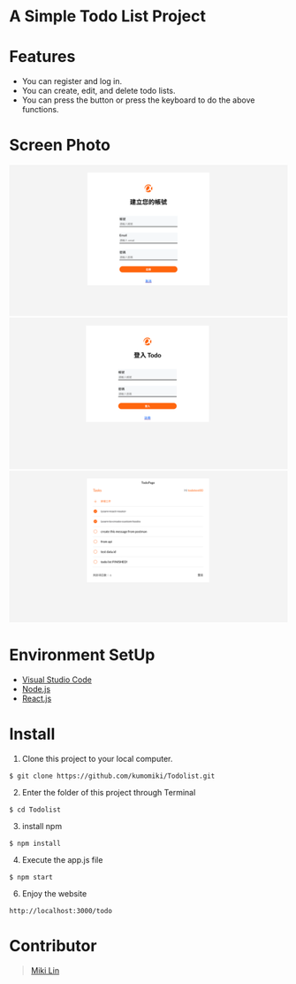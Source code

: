 # A Simple Todo List Project

# Features
* You can register and log in.
* You can create, edit, and delete todo lists. 
* You can press the button or press the keyboard to do the above functions.

# Screen Photo
![signup-page](./public/screen%20shots/signup_page.png)
![login-page](./public/screen%20shots/login_page.png)
![todo-page](./public/screen%20shots/todo_page.png)

# Environment SetUp
* [Visual Studio Code](https://code.visualstudio.com/)
* [Node.js](https://nodejs.org/en/)
* [React.js](https://reactjs.org/)

# Install
1. Clone this project to your local computer.
```
$ git clone https://github.com/kumomiki/Todolist.git
```
2. Enter the folder of this project through Terminal
```
$ cd Todolist
```
3. install npm
```
$ npm install
```
4. Execute the app.js file
```
$ npm start
```
6. Enjoy the website
```
http://localhost:3000/todo
```

# Contributor
> [Miki Lin](https://github.com/kumomiki)
